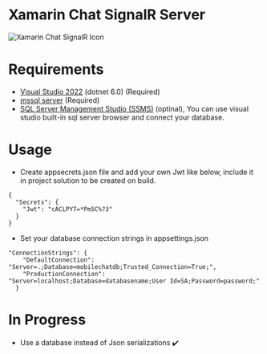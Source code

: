 # Xamarin Chat SignalR Server

![Xamarin Chat SignalR Icon](docs/icon.png)

# Requirements
- [Visual Studio 2022](https://visualstudio.microsoft.com/vs/preview/) (dotnet 6.0) (Required)
- [mssql server](https://www.microsoft.com/en-us/sql-server/sql-server-downloads) (Required)
- [SQL Server Management Studio (SSMS)](https://docs.microsoft.com/en-us/sql/ssms/download-sql-server-management-studio-ssms) (optinal), You can use visual studio built-in sql server browser and connect your database.

# Usage
- Create appsecrets.json file and add your own Jwt like below, include it in project solution to be created on build.
```
{
  "Secrets": {
    "Jwt": "cACLPY7=*Pm5C%?3"
  }
}
```
- Set your database connection strings in appsettings.json
```
"ConnectionStrings": {
    "DefaultConnection": "Server=.;Database=mobilechatdb;Trusted_Connection=True;",
    "ProductionConnection": "Server=localhost;Database=databasename;User Id=SA;Password=password;"
  }
```

# In Progress
- Use a database instead of Json serializations ✔️
